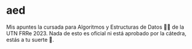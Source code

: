 # aed
Mis apuntes la cursada para Algoritmos y Estructuras de Datos 👨‍💻 de la UTN FRRe 2023. Nada de esto es oficial ni está aprobado por la cátedra, estás a tu suerte 😬.
